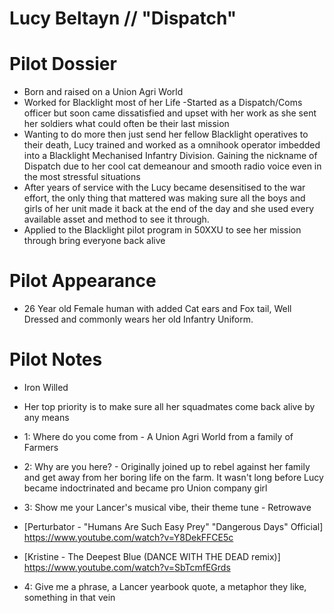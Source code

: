 # Lucy Beltayn // "Dispatch"

# Pilot Dossier
- Born and raised on a Union Agri World
- Worked for Blacklight most of her Life
 -Started as a Dispatch/Coms officer but soon came dissatisfied and upset with her work as she sent her soldiers what could often be their last mission
- Wanting to do more then just send her fellow Blacklight operatives to their death, Lucy trained and worked as a omnihook operator imbedded into a Blacklight Mechanised Infantry Division. Gaining the nickname of Dispatch due to her cool cat demeanour and smooth radio voice even in the most stressful situations
- After years of service with the Lucy became desensitised to the war effort, the only thing that mattered was making sure all the boys and girls of her unit made it back at the end of the day and she used every available asset and method to see it through.
- Applied to the Blacklight pilot program in 50XXU to see her mission through bring everyone back alive

# Pilot Appearance
- 26 Year old Female human with added Cat ears and Fox tail,  Well Dressed and commonly wears her old Infantry Uniform.


# Pilot Notes
- Iron Willed
- Her top priority is to make sure all her squadmates come back alive by any means 

- 1: Where do you come from - A Union Agri World from a family of Farmers 
- 2: Why are you here? - Originally joined up to rebel against her family and get away from her boring life on the farm. It wasn't long before Lucy became indoctrinated and became pro Union company girl
- 3: Show me your Lancer's musical vibe, their theme tune - Retrowave 

- [Perturbator - "Humans Are Such Easy Prey" "Dangerous Days" Official] https://www.youtube.com/watch?v=Y8DekFFCE5c
- [Kristine - The Deepest Blue (DANCE WITH THE DEAD remix)] https://www.youtube.com/watch?v=SbTcmfEGrds

- 4: Give me a phrase, a Lancer yearbook quote, a metaphor they like, something in that vein
